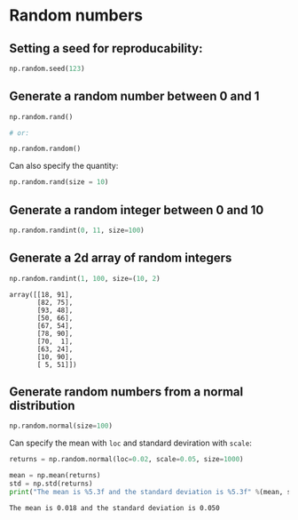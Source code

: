 # Random numbers

## Setting a seed for reproducability:

```python
np.random.seed(123)
```

## Generate a random number between 0 and 1

```python
np.random.rand()

# or: 

np.random.random()
```

Can also specify the quantity:

```python
np.random.rand(size = 10)
```

## Generate a random integer between 0 and 10

```python
np.random.randint(0, 11, size=100)
```

## Generate a 2d array of random integers

```python
np.random.randint(1, 100, size=(10, 2)
```

```
array([[18, 91],
       [82, 75],
       [93, 48],
       [50, 66],
       [67, 54],
       [78, 90],
       [70,  1],
       [63, 24],
       [10, 90],
       [ 5, 51]])
```

## Generate random numbers from a normal distribution

```python
np.random.normal(size=100)
```

Can specify the mean with `loc` and standard deviration with `scale`:

```python
returns = np.random.normal(loc=0.02, scale=0.05, size=1000)
```

```python
mean = np.mean(returns)
std = np.std(returns)
print("The mean is %5.3f and the standard deviation is %5.3f" %(mean, std))
```

```
The mean is 0.018 and the standard deviation is 0.050
```

